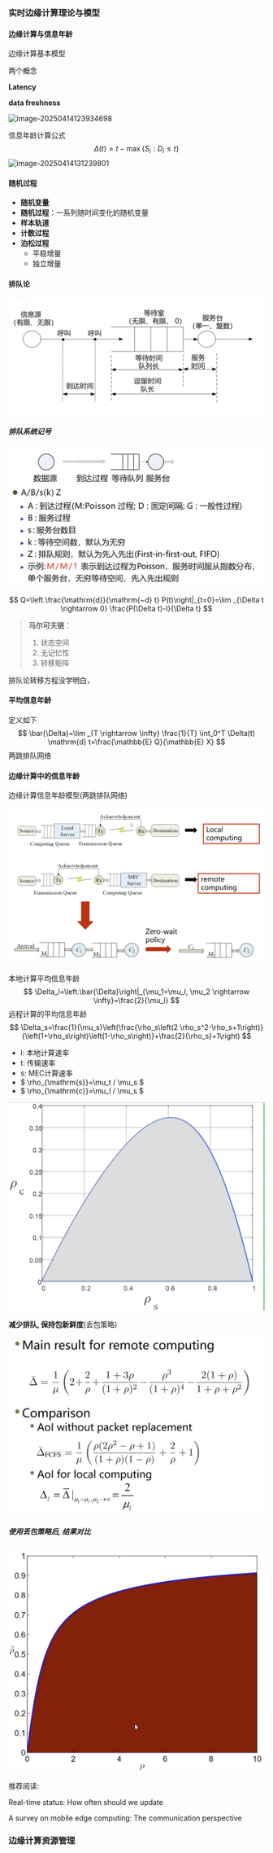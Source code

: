 ### 实时边缘计算理论与模型

#### 边缘计算与信息年龄

边缘计算基本模型

两个概念

**Latency** 

**data freshness**                    

![image-20250414123934698](/Users/jhsy/Learning_markdown/EdgeProcessing/assets/image-20250414123934698.png)

信息年龄计算公式
$$
\Delta(t)=t-\max \left\{S_i: D_i \leq t\right\}
$$
![image-20250414131239801](/Users/jhsy/Learning_markdown/EdgeProcessing/assets/image-20250414131239801.png)

#### 随机过程

* **随机变量**
* **随机过程**：一系列随时间变化的随机变量
* **样本轨道**
* **计数过程**
* **泊松过程**
  * 平稳增量
  * 独立增量



#### 排队论

![image-20250414222040297](assets/image-20250414222040297.png)

##### 排队系统记号

![image-20250414222926295](assets/image-20250414222926295.png)


$$
Q=\left.\frac{\mathrm{d}}{\mathrm{~d} t} P(t)\right|_{t=0}=\lim _{\Delta t \rightarrow 0} \frac{P(\Delta t)-I}{\Delta t}
$$

> **马尔可夫链**：
>
> 1. 状态空间
> 2. 无记忆性
> 3. 转移矩阵

排队论转移方程没学明白，

#### 平均信息年龄

定义如下
$$
\bar{\Delta}=\lim _{T \rightarrow \infty} \frac{1}{T} \int_0^T \Delta(t) \mathrm{d} t=\frac{\mathbb{E} Q}{\mathbb{E} X}
$$
两跳排队网络

#### 边缘计算中的信息年龄

边缘计算信息年龄模型(两跳排队网络)

![image-20250416135136826](assets/image-20250416135136826.png)

本地计算平均信息年龄
$$
\Delta_l=\left.\bar{\Delta}\right|_{\mu_1=\mu_l, \mu_2 \rightarrow \infty}=\frac{2}{\mu_l}
$$
远程计算的平均信息年龄
$$
\Delta_s=\frac{1}{\mu_s}\left(\frac{\rho_s\left(2 \rho_s^2-\rho_s+1\right)}{\left(1+\rho_s\right)\left(1-\rho_s\right)}+\frac{2}{\rho_s}+1\right)
$$

* l: 本地计算速率
* t: 传输速率
* s: MEC计算速率
* $ \rho_{\mathrm{s}}=\mu_t / \mu_s $
* $ \rho_{\mathrm{c}}=\mu_l / \mu_s $

![image-20250416140611945](assets/image-20250416140611945.png)

**减少排队, 保持包新鲜度**(丢包策略)

![image-20250416143236097](assets/image-20250416143236097.png)

##### 使用丢包策略后, 结果对比

![image-20250416143325983](assets/image-20250416143325983.png)

推荐阅读:

Real-time status: How often should we update

A survey on mobile edge computing: The communication perspective



### 边缘计算资源管理

